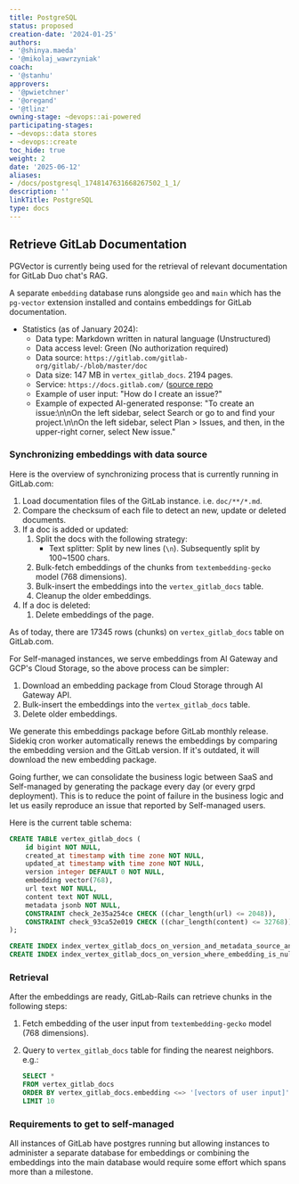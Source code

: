 ```yaml
---
title: PostgreSQL
status: proposed
creation-date: '2024-01-25'
authors:
- '@shinya.maeda'
- '@mikolaj_wawrzyniak'
coach:
- '@stanhu'
approvers:
- '@pwietchner'
- '@oregand'
- '@tlinz'
owning-stage: ~devops::ai-powered
participating-stages:
- ~devops::data stores
- ~devops::create
toc_hide: true
weight: 2
date: '2025-06-12'
aliases:
- /docs/postgresql_1748147631668267502_1_1/
description: ''
linkTitle: PostgreSQL
type: docs
---
```


## Retrieve GitLab Documentation

PGVector is currently being used for the retrieval of relevant documentation for GitLab Duo chat's RAG.

A separate `embedding` database runs alongside `geo` and `main` which has the `pg-vector` extension installed and contains embeddings for GitLab documentation.

- Statistics (as of January 2024):
  - Data type: Markdown written in natural language (Unstructured)
  - Data access level: Green (No authorization required)
  - Data source: `https://gitlab.com/gitlab-org/gitlab/-/blob/master/doc`
  - Data size: 147 MB in `vertex_gitlab_docs`. 2194 pages.
  - Service: `https://docs.gitlab.com/` ([source repo](https://gitlab.com/gitlab-org/gitlab-docs)
  - Example of user input: "How do I create an issue?"
  - Example of expected AI-generated response: "To create an issue:\n\nOn the left sidebar, select Search or go to and find your project.\n\nOn the left sidebar, select Plan > Issues, and then, in the upper-right corner, select New issue."

### Synchronizing embeddings with data source

Here is the overview of synchronizing process that is currently running in GitLab.com:

1. Load documentation files of the GitLab instance. i.e. `doc/**/*.md`.
1. Compare the checksum of each file to detect an new, update or deleted documents.
1. If a doc is added or updated:
   1. Split the docs with the following strategy:
      - Text splitter: Split by new lines (`\n`). Subsequently split by 100~1500 chars.
   1. Bulk-fetch embeddings of the chunks from `textembedding-gecko` model (768 dimensions).
   1. Bulk-insert the embeddings into the `vertex_gitlab_docs` table.
   1. Cleanup the older embeddings.
1. If a doc is deleted:
   1. Delete embeddings of the page.

As of today, there are 17345 rows (chunks) on `vertex_gitlab_docs` table on GitLab.com.

For Self-managed instances, we serve embeddings from AI Gateway and GCP's Cloud Storage,
so the above process can be simpler:

1. Download an embedding package from Cloud Storage through AI Gateway API.
1. Bulk-insert the embeddings into the `vertex_gitlab_docs` table.
1. Delete older embeddings.

We generate this embeddings package before GitLab monthly release.
Sidekiq cron worker automatically renews the embeddings by comparing the embedding version and the GitLab version.
If it's outdated, it will download the new embedding package.

Going further, we can consolidate the business logic between SaaS and Self-managed by generating the package every day (or every grpd deployment).
This is to reduce the point of failure in the business logic and let us easily reproduce an issue that reported by Self-managed users.

Here is the current table schema:

```sql
CREATE TABLE vertex_gitlab_docs (
    id bigint NOT NULL,
    created_at timestamp with time zone NOT NULL,
    updated_at timestamp with time zone NOT NULL,
    version integer DEFAULT 0 NOT NULL,                                 -- For replacing the old embeddings by new embeddings (e.g. when doc is updated)
    embedding vector(768),                                              -- Vector representation of the chunk
    url text NOT NULL,
    content text NOT NULL,                                              -- Chunked data
    metadata jsonb NOT NULL,                                            -- Additional metadata e.g. page URL, file name
    CONSTRAINT check_2e35a254ce CHECK ((char_length(url) <= 2048)),
    CONSTRAINT check_93ca52e019 CHECK ((char_length(content) <= 32768))
);

CREATE INDEX index_vertex_gitlab_docs_on_version_and_metadata_source_and_id ON vertex_gitlab_docs USING btree (version, ((metadata ->> 'source'::text)), id);
CREATE INDEX index_vertex_gitlab_docs_on_version_where_embedding_is_null ON vertex_gitlab_docs USING btree (version) WHERE (embedding IS NULL);
```

### Retrieval

After the embeddings are ready, GitLab-Rails can retrieve chunks in the following steps:

1. Fetch embedding of the user input from `textembedding-gecko` model (768 dimensions).
1. Query to `vertex_gitlab_docs` table for finding the nearest neighbors. e.g.:

   ```sql
   SELECT *
   FROM vertex_gitlab_docs
   ORDER BY vertex_gitlab_docs.embedding <=> '[vectors of user input]'               -- nearest neighbors by cosine distance
   LIMIT 10
   ```

### Requirements to get to self-managed

All instances of GitLab have postgres running but allowing instances to administer a separate database for embeddings or combining the embeddings into the main database would require some effort which spans more than a milestone.
